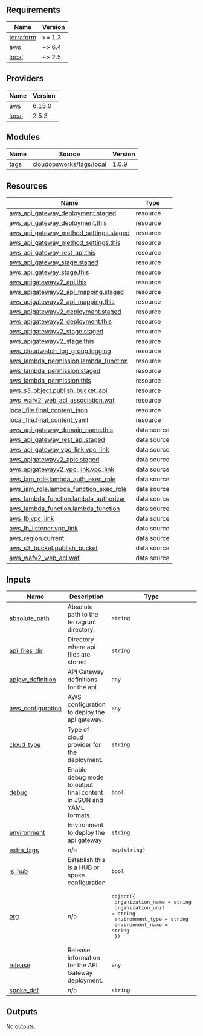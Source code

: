 ## Requirements

| Name | Version |
|------|---------|
| <a name="requirement_terraform"></a> [terraform](#requirement\_terraform) | >= 1.3 |
| <a name="requirement_aws"></a> [aws](#requirement\_aws) | ~> 6.4 |
| <a name="requirement_local"></a> [local](#requirement\_local) | ~> 2.5 |

## Providers

| Name | Version |
|------|---------|
| <a name="provider_aws"></a> [aws](#provider\_aws) | 6.15.0 |
| <a name="provider_local"></a> [local](#provider\_local) | 2.5.3 |

## Modules

| Name | Source | Version |
|------|--------|---------|
| <a name="module_tags"></a> [tags](#module\_tags) | cloudopsworks/tags/local | 1.0.9 |

## Resources

| Name | Type |
|------|------|
| [aws_api_gateway_deployment.staged](https://registry.terraform.io/providers/hashicorp/aws/latest/docs/resources/api_gateway_deployment) | resource |
| [aws_api_gateway_deployment.this](https://registry.terraform.io/providers/hashicorp/aws/latest/docs/resources/api_gateway_deployment) | resource |
| [aws_api_gateway_method_settings.staged](https://registry.terraform.io/providers/hashicorp/aws/latest/docs/resources/api_gateway_method_settings) | resource |
| [aws_api_gateway_method_settings.this](https://registry.terraform.io/providers/hashicorp/aws/latest/docs/resources/api_gateway_method_settings) | resource |
| [aws_api_gateway_rest_api.this](https://registry.terraform.io/providers/hashicorp/aws/latest/docs/resources/api_gateway_rest_api) | resource |
| [aws_api_gateway_stage.staged](https://registry.terraform.io/providers/hashicorp/aws/latest/docs/resources/api_gateway_stage) | resource |
| [aws_api_gateway_stage.this](https://registry.terraform.io/providers/hashicorp/aws/latest/docs/resources/api_gateway_stage) | resource |
| [aws_apigatewayv2_api.this](https://registry.terraform.io/providers/hashicorp/aws/latest/docs/resources/apigatewayv2_api) | resource |
| [aws_apigatewayv2_api_mapping.staged](https://registry.terraform.io/providers/hashicorp/aws/latest/docs/resources/apigatewayv2_api_mapping) | resource |
| [aws_apigatewayv2_api_mapping.this](https://registry.terraform.io/providers/hashicorp/aws/latest/docs/resources/apigatewayv2_api_mapping) | resource |
| [aws_apigatewayv2_deployment.staged](https://registry.terraform.io/providers/hashicorp/aws/latest/docs/resources/apigatewayv2_deployment) | resource |
| [aws_apigatewayv2_deployment.this](https://registry.terraform.io/providers/hashicorp/aws/latest/docs/resources/apigatewayv2_deployment) | resource |
| [aws_apigatewayv2_stage.staged](https://registry.terraform.io/providers/hashicorp/aws/latest/docs/resources/apigatewayv2_stage) | resource |
| [aws_apigatewayv2_stage.this](https://registry.terraform.io/providers/hashicorp/aws/latest/docs/resources/apigatewayv2_stage) | resource |
| [aws_cloudwatch_log_group.logging](https://registry.terraform.io/providers/hashicorp/aws/latest/docs/resources/cloudwatch_log_group) | resource |
| [aws_lambda_permission.lambda_function](https://registry.terraform.io/providers/hashicorp/aws/latest/docs/resources/lambda_permission) | resource |
| [aws_lambda_permission.staged](https://registry.terraform.io/providers/hashicorp/aws/latest/docs/resources/lambda_permission) | resource |
| [aws_lambda_permission.this](https://registry.terraform.io/providers/hashicorp/aws/latest/docs/resources/lambda_permission) | resource |
| [aws_s3_object.publish_bucket_api](https://registry.terraform.io/providers/hashicorp/aws/latest/docs/resources/s3_object) | resource |
| [aws_wafv2_web_acl_association.waf](https://registry.terraform.io/providers/hashicorp/aws/latest/docs/resources/wafv2_web_acl_association) | resource |
| [local_file.final_content_json](https://registry.terraform.io/providers/hashicorp/local/latest/docs/resources/file) | resource |
| [local_file.final_content_yaml](https://registry.terraform.io/providers/hashicorp/local/latest/docs/resources/file) | resource |
| [aws_api_gateway_domain_name.this](https://registry.terraform.io/providers/hashicorp/aws/latest/docs/data-sources/api_gateway_domain_name) | data source |
| [aws_api_gateway_rest_api.staged](https://registry.terraform.io/providers/hashicorp/aws/latest/docs/data-sources/api_gateway_rest_api) | data source |
| [aws_api_gateway_vpc_link.vpc_link](https://registry.terraform.io/providers/hashicorp/aws/latest/docs/data-sources/api_gateway_vpc_link) | data source |
| [aws_apigatewayv2_apis.staged](https://registry.terraform.io/providers/hashicorp/aws/latest/docs/data-sources/apigatewayv2_apis) | data source |
| [aws_apigatewayv2_vpc_link.vpc_link](https://registry.terraform.io/providers/hashicorp/aws/latest/docs/data-sources/apigatewayv2_vpc_link) | data source |
| [aws_iam_role.lambda_auth_exec_role](https://registry.terraform.io/providers/hashicorp/aws/latest/docs/data-sources/iam_role) | data source |
| [aws_iam_role.lambda_function_exec_role](https://registry.terraform.io/providers/hashicorp/aws/latest/docs/data-sources/iam_role) | data source |
| [aws_lambda_function.lambda_authorizer](https://registry.terraform.io/providers/hashicorp/aws/latest/docs/data-sources/lambda_function) | data source |
| [aws_lambda_function.lambda_function](https://registry.terraform.io/providers/hashicorp/aws/latest/docs/data-sources/lambda_function) | data source |
| [aws_lb.vpc_link](https://registry.terraform.io/providers/hashicorp/aws/latest/docs/data-sources/lb) | data source |
| [aws_lb_listener.vpc_link](https://registry.terraform.io/providers/hashicorp/aws/latest/docs/data-sources/lb_listener) | data source |
| [aws_region.current](https://registry.terraform.io/providers/hashicorp/aws/latest/docs/data-sources/region) | data source |
| [aws_s3_bucket.publish_bucket](https://registry.terraform.io/providers/hashicorp/aws/latest/docs/data-sources/s3_bucket) | data source |
| [aws_wafv2_web_acl.waf](https://registry.terraform.io/providers/hashicorp/aws/latest/docs/data-sources/wafv2_web_acl) | data source |

## Inputs

| Name | Description | Type | Default | Required |
|------|-------------|------|---------|:--------:|
| <a name="input_absolute_path"></a> [absolute\_path](#input\_absolute\_path) | Absolute path to the terragrunt directory. | `string` | `"."` | no |
| <a name="input_api_files_dir"></a> [api\_files\_dir](#input\_api\_files\_dir) | Directory where api files are stored | `string` | `"apifiles/"` | no |
| <a name="input_apigw_definition"></a> [apigw\_definition](#input\_apigw\_definition) | API Gateway definitions for the api. | `any` | `{}` | no |
| <a name="input_aws_configuration"></a> [aws\_configuration](#input\_aws\_configuration) | AWS configuration to deploy the api gateway. | `any` | `{}` | no |
| <a name="input_cloud_type"></a> [cloud\_type](#input\_cloud\_type) | Type of cloud provider for the deployment. | `string` | n/a | yes |
| <a name="input_debug"></a> [debug](#input\_debug) | Enable debug mode to output final content in JSON and YAML formats. | `bool` | `false` | no |
| <a name="input_environment"></a> [environment](#input\_environment) | Environment to deploy the api gateway | `string` | n/a | yes |
| <a name="input_extra_tags"></a> [extra\_tags](#input\_extra\_tags) | n/a | `map(string)` | `{}` | no |
| <a name="input_is_hub"></a> [is\_hub](#input\_is\_hub) | Establish this is a HUB or spoke configuration | `bool` | `false` | no |
| <a name="input_org"></a> [org](#input\_org) | n/a | <pre>object({<br/>    organization_name = string<br/>    organization_unit = string<br/>    environment_type  = string<br/>    environment_name  = string<br/>  })</pre> | n/a | yes |
| <a name="input_release"></a> [release](#input\_release) | Release information for the API Gateway deployment. | `any` | `{}` | no |
| <a name="input_spoke_def"></a> [spoke\_def](#input\_spoke\_def) | n/a | `string` | `"001"` | no |

## Outputs

No outputs.
